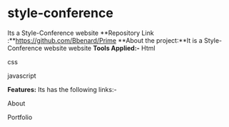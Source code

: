 # style-conference
Its a Style-Conference website
**Repository Link :**https://github.com/Bbenard/Prime
**About the project:**It is a Style-Conference website website
**Tools Applied:-**
Html

css 

javascript

**Features:** Its has the following links:-

About

Portfolio









